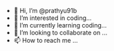 - 👋 Hi, I’m @prathyu91b
- 👀 I’m interested in coding...
- 🌱 I’m currently learning coding...
- 💞️ I’m looking to collaborate on ...
- 📫 How to reach me ...

<!---
prathyu91b/prathyu91b is a ✨ special ✨ repository because its `README.md` (this file) appears on your GitHub profile.
You can click the Preview link to take a look at your changes.
--->
